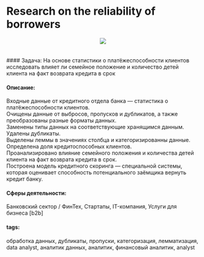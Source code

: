 # Research on the reliability of borrowers

<center><img src="https://assets.website-files.com/5cfdaa5d690807795026e9f3/5f0ec0759b6fa439eb7f40d4_y69TbP8VrJr8z12jaCnbrN_2PvEqp7Xl3cfRNqZaYDULUg7NHOHVOgumjSpzUSoIXmUcqXQszMqBo_iDMQDp-yjFCLos916GQKRfwAMyW17YpQ06FZ3rQdnjYIg_Z_zDrJtTFU4E.png"></center>
<br><br>
#### Задача: 
На основе статистики о платёжеспособности клиентов исследовать влияет ли семейное положение и количество детей клиента на факт возврата кредита в срок

#### Описание:
Входные данные от кредитного отдела банка  — статистика о платёжеспособности клиентов. <br>
Очищены данные от выбросов, пропусков и дубликатов, а также преобразованы разные форматы данных. <br>
Заменены типы данных на соответствующие хранящимся данным. Удалены дубликаты. <br>
Выделены леммы в значениях столбца и категоризированны данные. Определена доля кредитоспособных клиентов. <br>
Проанализировано влияние семейного положения и количества детей клиента на факт возврата кредита в срок. <br>
Построена модель кредитного скоринга — специальной системы, которая оценивает способность потенциального заёмщика вернуть кредит банку.

#### Сферы деятельности: 
Банковский сектор / ФинТех, Стартапы, IT-компания, Услуги для бизнеса [b2b] 

#### tags:
обработка данных, дубликаты, пропуски, категоризация, лемматизация, data analyst, аналитик данных, аналитик, финансовый аналитик, analyst

